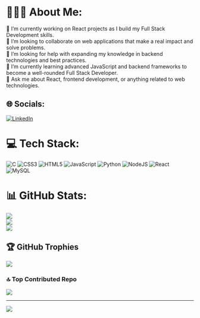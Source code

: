 # 👨🏽‍💻 About Me:
🔭 I’m currently working on React projects as I build my Full Stack Development skills.<br>👯 I’m looking to collaborate on web applications that make a real impact and solve problems.<br>🤝 I’m looking for help with expanding my knowledge in backend technologies and best practices.<br>🌱 I’m currently learning advanced JavaScript and backend frameworks to become a well-rounded Full Stack Developer.<br>💬 Ask me about React, frontend development, or anything related to web technologies.<br>


## 🌐 Socials:
[![LinkedIn](https://img.shields.io/badge/LinkedIn-%230077B5.svg?logo=linkedin&logoColor=white)](https://linkedin.com/in/egehan-korkmaz) 

# 💻 Tech Stack:
![C](https://img.shields.io/badge/c-%2300599C.svg?style=for-the-badge&logo=c&logoColor=white) ![CSS3](https://img.shields.io/badge/css3-%231572B6.svg?style=for-the-badge&logo=css3&logoColor=white) ![HTML5](https://img.shields.io/badge/html5-%23E34F26.svg?style=for-the-badge&logo=html5&logoColor=white) ![JavaScript](https://img.shields.io/badge/javascript-%23323330.svg?style=for-the-badge&logo=javascript&logoColor=%23F7DF1E) ![Python](https://img.shields.io/badge/python-3670A0?style=for-the-badge&logo=python&logoColor=ffdd54) ![NodeJS](https://img.shields.io/badge/node.js-6DA55F?style=for-the-badge&logo=node.js&logoColor=white) ![React](https://img.shields.io/badge/react-%2320232a.svg?style=for-the-badge&logo=react&logoColor=%2361DAFB) ![MySQL](https://img.shields.io/badge/mysql-4479A1.svg?style=for-the-badge&logo=mysql&logoColor=white)
# 📊 GitHub Stats:
![](https://github-readme-stats.vercel.app/api?username=EgehanKorkmaz&theme=tokyonight&hide_border=false&include_all_commits=true&count_private=true)<br/>
![](https://github-readme-streak-stats.herokuapp.com/?user=EgehanKorkmaz&theme=tokyonight&hide_border=false)<br/>
![](https://github-readme-stats.vercel.app/api/top-langs/?username=EgehanKorkmaz&theme=tokyonight&hide_border=false&include_all_commits=true&count_private=true&layout=compact)

## 🏆 GitHub Trophies
![](https://github-profile-trophy.vercel.app/?username=EgehanKorkmaz&theme=tokyonight&no-frame=false&no-bg=false&margin-w=4)

### 🔝 Top Contributed Repo
![](https://github-contributor-stats.vercel.app/api?username=EgehanKorkmaz&limit=5&theme=tokyonight&combine_all_yearly_contributions=true)

---
[![](https://visitcount.itsvg.in/api?id=EgehanKorkmaz&icon=5&color=0)](https://visitcount.itsvg.in)

<!-- Proudly created with GPRM ( https://gprm.itsvg.in ) -->
